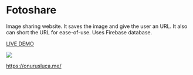 # Fotoshare
Image sharing website. It saves the image and give the user an URL. It also can short the URL for ease-of-use. Uses Firebase database.

<a href="https://fotoshare.netlify.app/" target=”_blank”>LIVE DEMO</a>

<a href="https://fotoshare.netlify.app/"><img src="https://www.linkpicture.com/q/fotoshare.png" type="image"></a>

https://onurusluca.me/

